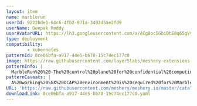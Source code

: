 ```yaml
---
layout: item
name: marblerun
userId: 9222bde1-64c6-4fb2-971a-3402d5ae2fd9
userName: Deepak Reddy
userAvatarURL: https://lh3.googleusercontent.com/a/ACg8ocIGbiDtE0q65qVvAUdzHw8Qky81rM0kSAknIqbgysfDCw=s96-c
type: deployment
compatibility: 
        - kubernetes
patternId: 8ce06bfa-a917-44e5-b670-15c74ec177c0
image: https://raw.githubusercontent.com/layer5labs/meshery-extensions-packages/master/action-assets/design-assets/8ce06bfa-a917-44e5-b670-15c74ec177c0-light.png,https://raw.githubusercontent.com/layer5labs/meshery-extensions-packages/master/action-assets/design-assets/8ce06bfa-a917-44e5-b670-15c74ec177c0-dark.png
patternInfo: |
  MarbleRun%20%20-The%20control%20plane%20for%20confidential%20computing.%0A%0AMarbleRun%20is%20a%20framework%20for%20deploying%20distributed%20confidential%20computing%20applications.%20MarbleRun%20acts%20as%20a%20confidential%20operator%20for%20your%20deployment.%20Think%20of%20a%20trusted%20party%20in%20the%20control%20plane.%0A%0ABuild%20your%20confidential%20microservices%20with%20EGo%2C%20Gramine%2C%20or%20similar%20runtimes%2C%20orchestrate%20them%20with%20Kubernetes%20on%20an%20SGX-enabled%20cluster%2C%20and%20let%20MarbleRun%20take%20care%20of%20the%20rest.%20Deploy%20end-to-end%20secure%20and%20verifiable%20AI%20pipelines%20or%20crunch%20on%20sensitive%20big%20data%20in%20the%20cloud.%20Confidential%20computing%20at%20scale%20has%20never%20been%20easier.%0A%0AMarbleRun%20simplifies%20the%20process%20by%20handling%20much%20of%20the%20groundwork.%20It%20ensures%20that%20your%20app's%20topology%20adheres%20to%20your%20specified%20manifest.%20It%20verifies%20the%20identity%20and%20integrity%20of%20all%20your%20services%2C%20bootstraps%20them%2C%20and%20establishes%20secure%2C%20encrypted%20communication%20channels.%20As%20your%20app%20needs%20to%20scale%2C%20MarbleRun%20manages%20the%20addition%20of%20new%20instances%2C%20ensuring%20their%20secure%20verification.
patternCaveats: |
  A%20working%20SGX%20DCAP%20environment%20is%20required%20for%20MarbleRun.%20For%20ease%20of%20exploring%20and%20testing%2C%20we%20provide%20a%20simulation%20mode%20with%20--simulation%20that%20runs%20without%20SGX%20hardware.%20Depending%20on%20your%20setup%2C%20you%20may%20follow%20the%20quickstart%20for%20SGX-enabled%20clusters.%20Alternatively%2C%20if%20your%20setup%20doesn't%20support%20SGX%2C%20you%20can%20follow%20the%20quickstart%20in%20simulation%20mode%20by%20selecting%20the%20respective%20tabs.%0A%0AFor%20getting%20more%20context%20on%20consideration%20and%20caveats%20%2Cget%20into%20this%20docs%20of%20https%3A%2F%2Fdocs.edgeless.systems%2Fmarblerun%2Fgetting-started%2Fquickstart
URL: 'https://raw.githubusercontent.com/meshery/meshery.io/master/catalog/8ce06bfa-a917-44e5-b670-15c74ec177c0.yaml'
downloadLink: 8ce06bfa-a917-44e5-b670-15c74ec177c0.yaml
---
```

